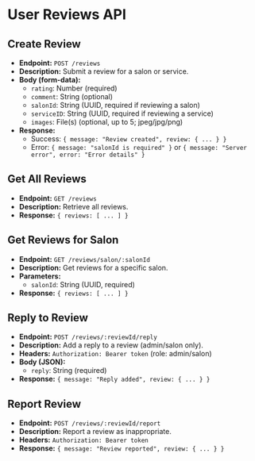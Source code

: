 # User Reviews API

## Create Review
- **Endpoint:** `POST /reviews`
- **Description:** Submit a review for a salon or service.
- **Body (form-data):**
  - `rating`: Number (required)
  - `comment`: String (optional)
  - `salonId`: String (UUID, required if reviewing a salon)
  - `serviceID`: String (UUID, required if reviewing a service)
  - `images`: File(s) (optional, up to 5; jpeg/jpg/png)
- **Response:**
  - Success: `{ message: "Review created", review: { ... } }`
  - Error: `{ message: "salonId is required" }` or `{ message: "Server error", error: "Error details" }`

## Get All Reviews
- **Endpoint:** `GET /reviews`
- **Description:** Retrieve all reviews.
- **Response:** `{ reviews: [ ... ] }`

## Get Reviews for Salon
- **Endpoint:** `GET /reviews/salon/:salonId`
- **Description:** Get reviews for a specific salon.
- **Parameters:**
  - `salonId`: String (UUID, required)
- **Response:** `{ reviews: [ ... ] }`

## Reply to Review
- **Endpoint:** `POST /reviews/:reviewId/reply`
- **Description:** Add a reply to a review (admin/salon only).
- **Headers:** `Authorization: Bearer token` (role: admin/salon)
- **Body (JSON):**
  - `reply`: String (required)
- **Response:** `{ message: "Reply added", review: { ... } }`

## Report Review
- **Endpoint:** `POST /reviews/:reviewId/report`
- **Description:** Report a review as inappropriate.
- **Headers:** `Authorization: Bearer token`
- **Response:** `{ message: "Review reported", review: { ... } }`
